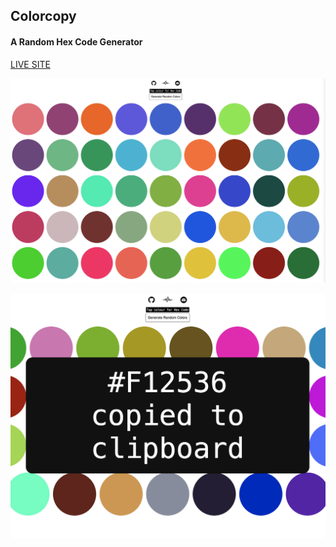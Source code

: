 ## Colorcopy
#### A Random Hex Code Generator

[LIVE SITE](https://colorcopy.github.io)

![ALT:preview](preview.png)

![ALT:preview2](preview2.png)


